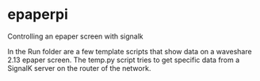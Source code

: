 # epaperpi
Controlling an epaper screen with signalk

In the Run folder are a few template scripts that show data on a waveshare 2.13 epaper screen.
The temp.py script tries to get specific data from a SignalK server on the router of the network. 
